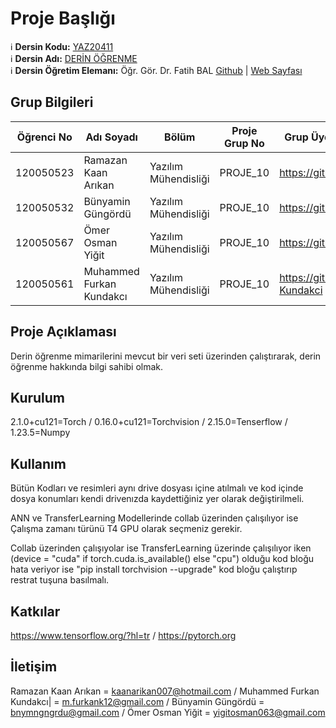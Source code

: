 # Proje Başlığı

:information_source: **Dersin Kodu:** [YAZ20411](https://ebp.klu.edu.tr/Ders/dersDetay/YAZ20411/716026/tr)  
:information_source: **Dersin Adı:** [DERİN ÖĞRENME](https://ebp.klu.edu.tr/Ders/dersDetay/YAZ20411/716026/tr)  
:information_source: **Dersin Öğretim Elemanı:** Öğr. Gör. Dr. Fatih BAL  [Github](https://github.com/balfatih)   |    [Web Sayfası](https://balfatih.github.io/)
   


## Grup Bilgileri
| Öğrenci No | Adı Soyadı              | Bölüm          		  | Proje Grup No | Grup Üyelerinin Github Profilleri              |
|------------|-------------------------|--------------------------|---------------|------------------------------------------------|
| 120050523  | Ramazan Kaan Arıkan	   | Yazılım Mühendisliği     | PROJE_10      | https://github.com/1200505023    			   |
| 120050532  | Bünyamin Güngördü       | Yazılım Mühendisliği     | PROJE_10      | https://github.com/BunyaminGngrd   			   |
| 120050567  | Ömer Osman Yiğit        | Yazılım Mühendisliği     | PROJE_10      | https://github.com/omer5034    				   |
| 120050561  | Muhammed Furkan Kundakcı| Yazılım Mühendisliği     | PROJE_10      | https://github.com/Furkan-Kundakci     		   |


## Proje Açıklaması
Derin öğrenme mimarilerini mevcut bir veri seti üzerinden çalıştırarak, derin öğrenme hakkında bilgi sahibi olmak. 

## Kurulum
2.1.0+cu121=Torch /
0.16.0+cu121=Torchvision /
2.15.0=Tenserflow /
1.23.5=Numpy

## Kullanım
Bütün Kodları ve resimleri aynı drive dosyası içine atılmalı ve kod içinde dosya konumları kendi drivenızda kaydettiğiniz yer olarak değiştirilmeli.

ANN  ve TransferLearning Modellerinde collab üzerinden çalışılıyor ise Çalışma zamanı türünü T4 GPU olarak seçmeniz gerekir.

Collab üzerinden çalışıyolar ise TransferLearning üzerinde çalışılıyor iken (device = "cuda" if torch.cuda.is_available() else "cpu") olduğu kod bloğu hata veriyor ise 
"pip install torchvision --upgrade" kod bloğu çalıştırıp restrat tuşuna basılmalı.

## Katkılar
https://www.tensorflow.org/?hl=tr / 
https://pytorch.org

## İletişim
Ramazan Kaan Arıkan = kaanarikan007@hotmail.com /
Muhammed Furkan Kundakcı| = m.furkank12@gmail.com /
Bünyamin Güngördü = bnymngngrdu@gmail.com /
Ömer Osman Yiğit = yigitosman063@gmail.com 